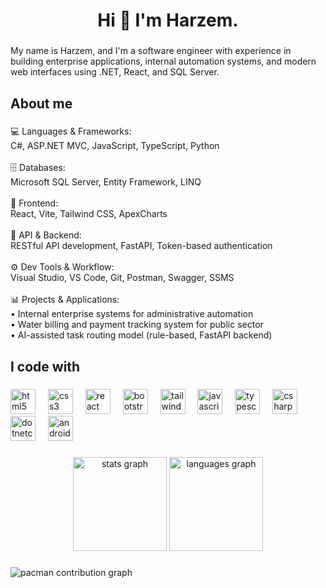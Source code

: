 <h1 align="center">Hi 👋 I'm Harzem.</h1>

###

<p align="left">My name is Harzem, and I'm a software engineer with experience in building enterprise applications, internal automation systems, and modern web interfaces using .NET, React, and SQL Server.</p>

###

<h2 align="left">About me</h2>

###

<p align="left">💻 Languages & Frameworks:<br>C#, ASP.NET MVC, JavaScript, TypeScript, Python<br><br>🗄️ Databases:<br>Microsoft SQL Server, Entity Framework, LINQ<br><br>🧩 Frontend:<br>React, Vite, Tailwind CSS, ApexCharts<br><br>🔌 API & Backend:<br>RESTful API development, FastAPI, Token-based authentication<br><br>⚙️ Dev Tools & Workflow:<br>Visual Studio, VS Code, Git, Postman, Swagger, SSMS<br><br>📊 Projects & Applications:<br>• Internal enterprise systems for administrative automation<br>• Water billing and payment tracking system for public sector<br>• AI-assisted task routing model (rule-based, FastAPI backend)</p>

###

<h2 align="left">I code with</h2>

###

<div align="left">
  <img src="https://cdn.jsdelivr.net/gh/devicons/devicon/icons/html5/html5-original.svg" height="40" alt="html5 logo"  />
  <img width="12" />
  <img src="https://cdn.jsdelivr.net/gh/devicons/devicon/icons/css3/css3-original.svg" height="40" alt="css3 logo"  />
  <img width="12" />
  <img src="https://cdn.jsdelivr.net/gh/devicons/devicon/icons/react/react-original.svg" height="40" alt="react logo"  />
  <img width="12" />
  <img src="https://cdn.jsdelivr.net/gh/devicons/devicon/icons/bootstrap/bootstrap-original.svg" height="40" alt="bootstrap logo"  />
  <img width="12" />
  <img src="https://cdn.jsdelivr.net/gh/devicons/devicon/icons/tailwindcss/tailwindcss-original-wordmark.svg" height="40" alt="tailwindcss logo"  />
  <img width="12" />
  <img src="https://cdn.jsdelivr.net/gh/devicons/devicon/icons/javascript/javascript-original.svg" height="40" alt="javascript logo"  />
  <img width="12" />
  <img src="https://cdn.jsdelivr.net/gh/devicons/devicon/icons/typescript/typescript-original.svg" height="40" alt="typescript logo"  />
  <img width="12" />
  <img src="https://cdn.jsdelivr.net/gh/devicons/devicon/icons/csharp/csharp-original.svg" height="40" alt="csharp logo"  />
  <img width="12" />
  <img src="https://cdn.jsdelivr.net/gh/devicons/devicon/icons/dotnetcore/dotnetcore-original.svg" height="40" alt="dotnetcore logo"  />
  <img width="12" />
  <img src="https://cdn.jsdelivr.net/gh/devicons/devicon/icons/androidstudio/androidstudio-original.svg" height="40" alt="androidstudio logo"  />
</div>

###

<div align="center">
  <img src="https://github-readme-stats.vercel.app/api?username=HarzemYldz&hide_title=false&hide_rank=false&show_icons=true&include_all_commits=true&count_private=true&disable_animations=false&theme=dracula&locale=en&hide_border=false&order=1" height="150" alt="stats graph"  />
  <img src="https://github-readme-stats.vercel.app/api/top-langs?username=HarzemYldz&locale=en&hide_title=false&layout=compact&card_width=320&langs_count=5&theme=dracula&hide_border=false&order=2" height="150" alt="languages graph"  />
</div>

###

<picture>
  <source media="(prefers-color-scheme: dark)" srcset="https://raw.githubusercontent.com/HarzemYldz/HarzemYldz/output/pacman-contribution-graph-dark.svg">
  <source media="(prefers-color-scheme: light)" srcset="https://raw.githubusercontent.com/HarzemYldz/HarzemYldz/output/pacman-contribution-graph.svg">
  <img alt="pacman contribution graph" src="https://raw.githubusercontent.com/HarzemYldz/HarzemYldz/output/pacman-contribution-graph.svg">
</picture>

###
